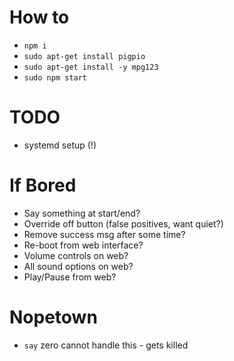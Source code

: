 # How to

- `npm i`
- `sudo apt-get install pigpio`
- `sudo apt-get install -y mpg123`
- `sudo npm start`

# TODO

- systemd setup (!)

# If Bored

- Say something at start/end?
- Override off button (false positives, want quiet?)
- Remove success msg after some time?
- Re-boot from web interface?
- Volume controls on web?
- All sound options on web?
- Play/Pause from web?

# Nopetown

- `say` zero cannot handle this - gets killed
